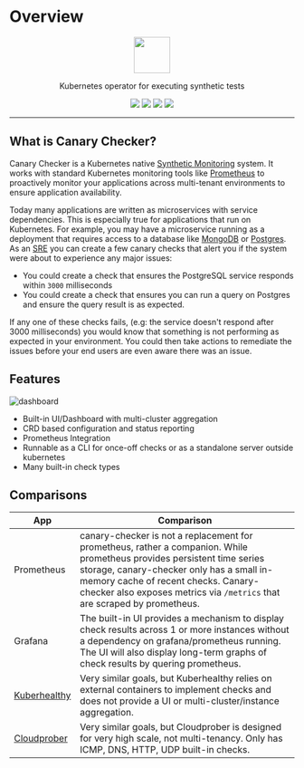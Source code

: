 # Overview
<div align="center"> <img src="docs/canary-checker.png" height="64px"></img></div>
  <p align="center">Kubernetes operator for executing synthetic tests</p>
<p align="center">
<a href="https://github.com/flanksource/canary-checker/actions"><img src="https://github.com/flanksource/canary-checker/workflows/Test/badge.svg"></a>
<a href="https://goreportcard.com/report/github.com/flanksource/canary-checker"><img src="https://goreportcard.com/badge/github.com/flanksource/canary-checker"></a>
<img src="https://img.shields.io/github/license/flanksource/canary-checker.svg?style=flat-square"/>
<a href="https://canary-checker.docs.flanksource.com"> <img src="https://img.shields.io/badge/☰-Docs-lightgrey.svg"/> </a>
</p>

---
## What is Canary Checker?
Canary Checker is a Kubernetes native [Synthetic Monitoring](https://en.wikipedia.org/wiki/Synthetic_monitoring) system. It works with standard Kubernetes monitoring tools like [Prometheus](https://prometheus.io) to proactively monitor your applications across multi-tenant environments to ensure application availability.

Today many applications are written as microservices with service dependencies. This is especially true for applications that run on Kubernetes. For example, you may have a microservice running as a deployment that requires access to a database like [MongoDB](https://www.mongodb.com/kubernetes) or [Postgres](https://www.postgresql.org/). As an [SRE](https://en.wikipedia.org/wiki/Site_Reliability_Engineering) you can create a few canary checks that alert you if the system were about to experience any major issues: 

* You could create a check that ensures the PostgreSQL service responds within `3000` milliseconds 
* You could create a check that ensures you can run a query on Postgres and ensure the query result is as expected.

If any one of these checks fails, (e.g: the service doesn't respond after 3000 milliseconds) you would know that something is not performing as expected in your environment.  You could then take actions to remediate the issues before your end users are even aware there was an issue. 

## Features

![dashboard](images/ui01.png)

* Built-in UI/Dashboard with multi-cluster aggregation
* CRD based configuration and status reporting
* Prometheus Integration
* Runnable as a CLI for once-off checks or as a standalone server outside kubernetes
* Many built-in check types


## Comparisons


| App                                                     | Comparison                                                   |
| ------------------------------------------------------- | ------------------------------------------------------------ |
| Prometheus                                              | canary-checker is not a replacement for prometheus, rather a companion. While prometheus provides persistent time series storage, canary-checker only has a small in-memory cache of recent checks.  Canary-checker also exposes metrics via `/metrics` that are scraped by prometheus. |
| Grafana                                                 | The built-in UI provides a mechanism to display check results across 1 or more instances without a dependency on grafana/prometheus running. The UI  will also display long-term graphs of check results by quering prometheus. |
| [Kuberhealthy](https://github.com/Comcast/kuberhealthy) | Very similar goals, but Kuberhealthy relies on external containers to implement checks and does not provide a UI or multi-cluster/instance aggregation. |
| [Cloudprober](https://cloudprober.org/)                 | Very similar goals, but Cloudprober is designed for very high scale, not multi-tenancy. Only has ICMP, DNS, HTTP, UDP built-in checks. |